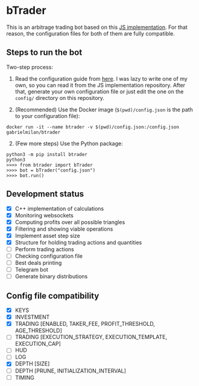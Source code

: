 # bTrader

This is an arbitrage trading bot based on this [JS implementation](https://github.com/bmino/binance-triangle-arbitrage). For that reason, the configuration files for both of them are fully compatible.

## Steps to run the bot

Two-step process:

1. Read the configuration guide from [here](https://github.com/bmino/binance-triangle-arbitrage/blob/master/config/readme.md). I was lazy to write one of my own, so you can read it from the JS implementation repository. After that, generate your own configuration file or just edit the one on the `config/` directory on this repository.

2. (Recommended) Use the Docker image (`$(pwd)/config.json` is the path to your configuration file):

```
docker run -it --name btrader -v $(pwd)/config.json:/config.json gabrielmilan/btrader
```

2. (Few more steps) Use the Python package:

```
python3 -m pip install btrader
python3
>>>> from btrader import bTrader
>>>> bot = bTrader("config.json")
>>>> bot.run()
```

## Development status

- [x] C++ implementation of calculations
- [x] Monitoring websockets
- [x] Computing profits over all possible triangles
- [x] Filtering and showing viable operations
- [x] Implement asset step size
- [x] Structure for holding trading actions and quantities
- [ ] Perform trading actions
- [ ] Checking configuration file
- [ ] Best deals printing
- [ ] Telegram bot
- [ ] Generate binary distributions

## Config file compatibility

- [x] KEYS
- [x] INVESTMENT
- [x] TRADING [ENABLED, TAKER_FEE, PROFIT_THRESHOLD, AGE_THRESHOLD]
- [ ] TRADING [EXECUTION_STRATEGY, EXECUTION_TEMPLATE, EXECUTION_CAP]
- [ ] HUD
- [ ] LOG
- [x] DEPTH [SIZE]
- [ ] DEPTH [PRUNE, INITIALIZATION_INTERVAL]
- [ ] TIMING
